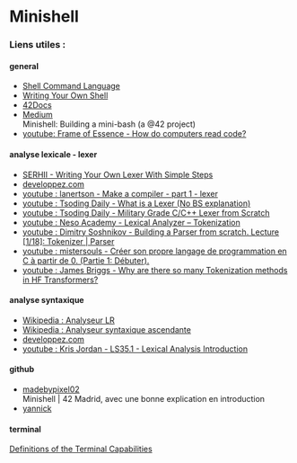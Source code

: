 # Minishell

### Liens utiles :
#### general
- [Shell Command Language](https://pubs.opengroup.org/onlinepubs/009695399/utilities/xcu_chap02.html)
- [Writing Your Own Shell](https://www.cs.purdue.edu/homes/grr/SystemsProgrammingBook/Book/Chapter5-WritingYourOwnShell.pdf)
- [42Docs](https://harm-smits.github.io/42docs/projects/minishell)
- [Medium](https://m4nnb3ll.medium.com/minishell-building-a-mini-bash-a-42-project-b55a10598218)  
Minishell: Building a mini-bash (a @42 project)
- [youtube: Frame of Essence - How do computers read code?](https://www.youtube.com/watch?v=QXjU9qTsYCc&t=563s)

#### analyse lexicale - lexer
- [SERHII - Writing Your Own Lexer With Simple Steps](https://serhii.io/posts/writing-your-own-lexer-with-simple-steps)
- [developpez.com](https://olance.developpez.com/articles/delphi/lexers-theorie/)
- [youtube : lanertson - Make a compiler - part 1 - lexer](https://www.youtube.com/watch?v=PRcMPwaWj1Y)
- [youtube : Tsoding Daily - What is a Lexer (No BS explanation)](https://www.youtube.com/watch?v=BI3K-ME3L74)
- [youtube : Tsoding Daily - Military Grade C/C++ Lexer from Scratch](https://www.youtube.com/watch?v=AqyZztKlSGQ)
- [youtube : Neso Academy - Lexical Analyzer – Tokenization](https://www.youtube.com/watch?v=MZ9NZdZteG4)
- [youtube : Dimitry Soshnikov - Building a Parser from scratch. Lecture [1/18]: Tokenizer | Parser](https://www.youtube.com/watch?v=4m7ubrdbWQU)
- [youtube : mistersouls - Créer son propre langage de programmation en C à partir de 0. (Partie 1: Débuter).](https://www.youtube.com/watch?v=vmkeZgSE3EE)
- [youtube : James Briggs - Why are there so many Tokenization methods in HF Transformers?](https://www.youtube.com/watch?v=bWLvGGJLzF8)

#### analyse syntaxique
- [Wikipedia : Analyseur LR](https://fr.wikipedia.org/wiki/Analyseur_LR)
- [Wikipedia : Analyseur syntaxique ascendante](https://fr.wikipedia.org/wiki/Analyse_syntaxique_ascendante)
- [developpez.com](https://sjrd.developpez.com/algorithmique/analyseurs-syntaxiques/#LAN04)
- [youtube : Kris Jordan - LS35.1 - Lexical Analysis Introduction](https://www.youtube.com/watch?v=sF8NVTyC4uo)

#### github
- [madebypixel02](https://github.com/madebypixel02/minishell?tab=readme-ov-file#lexer-and-expander)  
Minishell | 42 Madrid, avec une bonne explication en introduction
- [yannick](https://yannick.eu/minishell/)

#### terminal
[Definitions of the Terminal Capabilities](https://www.gnu.org/software/termutils/manual/termcap-1.3/html_chapter/termcap_4.html)
